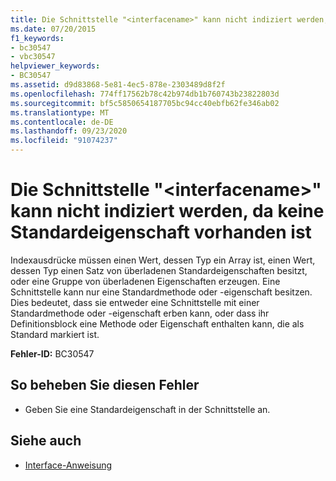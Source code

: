 ```yaml
---
title: Die Schnittstelle "<interfacename>" kann nicht indiziert werden, da keine Standardeigenschaft vorhanden ist
ms.date: 07/20/2015
f1_keywords:
- bc30547
- vbc30547
helpviewer_keywords:
- BC30547
ms.assetid: d9d83868-5e81-4ec5-878e-2303489d8f2f
ms.openlocfilehash: 774ff17562b78c42b974db1b760743b23822803d
ms.sourcegitcommit: bf5c5850654187705bc94cc40ebfb62fe346ab02
ms.translationtype: MT
ms.contentlocale: de-DE
ms.lasthandoff: 09/23/2020
ms.locfileid: "91074237"
---
```

# <a name="interface-interfacename-cannot-be-indexed-because-it-has-no-default-property"></a>Die Schnittstelle "\<interfacename>" kann nicht indiziert werden, da keine Standardeigenschaft vorhanden ist

Indexausdrücke müssen einen Wert, dessen Typ ein Array ist, einen Wert, dessen Typ einen Satz von überladenen Standardeigenschaften besitzt, oder eine Gruppe von überladenen Eigenschaften erzeugen. Eine Schnittstelle kann nur eine Standardmethode oder -eigenschaft besitzen. Dies bedeutet, dass sie entweder eine Schnittstelle mit einer Standardmethode oder -eigenschaft erben kann, oder dass ihr Definitionsblock eine Methode oder Eigenschaft enthalten kann, die als Standard markiert ist.  
  
 **Fehler-ID:** BC30547  
  
## <a name="to-correct-this-error"></a>So beheben Sie diesen Fehler  
  
- Geben Sie eine Standardeigenschaft in der Schnittstelle an.  
  
## <a name="see-also"></a>Siehe auch

- [Interface-Anweisung](../language-reference/statements/interface-statement.md)
